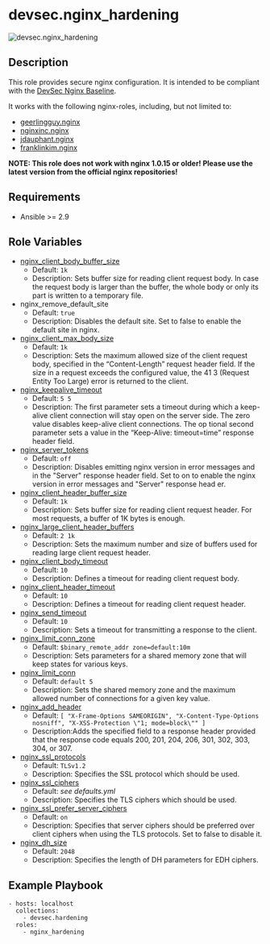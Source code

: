 # devsec.nginx_hardening

![devsec.nginx_hardening](https://github.com/dev-sec/ansible-os-hardening/workflows/devsec.nginx_hardening/badge.svg)

## Description

This role provides secure nginx configuration. It is intended to be compliant with the [DevSec Nginx Baseline](https://github.com/dev-sec/nginx-baseline).

It works with the following nginx-roles, including, but not limited to:

- [geerlingguy.nginx](https://galaxy.ansible.com/geerlingguy/nginx/)
- [nginxinc.nginx](https://galaxy.ansible.com/nginxinc/nginx)
- [jdauphant.nginx](https://galaxy.ansible.com/jdauphant/nginx/)
- [franklinkim.nginx](https://galaxy.ansible.com/franklinkim/nginx/)

**NOTE: This role does not work with nginx 1.0.15 or older! Please use the latest version from the official nginx repositories!**

## Requirements

- Ansible >= 2.9

## Role Variables

- [nginx_client_body_buffer_size][]
  - Default: `1k`
  - Description: Sets buffer size for reading client request body. In case the request body is larger than the buffer, the whole body or only its part is written to a temporary file.
- nginx_remove_default_site
  - Default: `true`
  - Description: Disables the default site. Set to false to enable the default site in nginx.
- [nginx_client_max_body_size][]
  - Default: `1k`
  - Description: Sets the maximum allowed size of the client request body, specified in the “Content-Length” request header field. If the size in a request exceeds the configured value, the 41
    3 (Request Entity Too Large) error is returned to the client.
- [nginx_keepalive_timeout][]
  - Default: `5 5`
  - Description: The first parameter sets a timeout during which a keep-alive client connection will stay open on the server side. The zero value disables keep-alive client connections. The op
    tional second parameter sets a value in the “Keep-Alive: timeout=time” response header field.
- [nginx_server_tokens][]
  - Default: `off`
  - Description: Disables emitting nginx version in error messages and in the "Server" response header field. Set to on to enable the nginx version in error messages and "Server" response head
    er.
- [nginx_client_header_buffer_size][]
  - Default: `1k`
  - Description: Sets buffer size for reading client request header. For most requests, a buffer of 1K bytes is enough.
- [nginx_large_client_header_buffers][]
  - Default: `2 1k`
  - Description: Sets the maximum number and size of buffers used for reading large client request header.
- [nginx_client_body_timeout][]
  - Default: `10`
  - Description: Defines a timeout for reading client request body.
- [nginx_client_header_timeout][]
  - Default: `10`
  - Description: Defines a timeout for reading client request header.
- [nginx_send_timeout][]
  - Default: `10`
  - Description: Sets a timeout for transmitting a response to the client.
- [nginx_limit_conn_zone][]
  - Default: `$binary_remote_addr zone=default:10m`
  - Description: Sets parameters for a shared memory zone that will keep states for various keys.
- [nginx_limit_conn][]
  - Default: `default 5`
  - Description: Sets the shared memory zone and the maximum allowed number of connections for a given key value.
- [nginx_add_header][]
  - Default: `[ "X-Frame-Options SAMEORIGIN", "X-Content-Type-Options nosniff", "X-XSS-Protection \"1; mode=block\"" ]`
  - Description:Adds the specified field to a response header provided that the response code equals 200, 201, 204, 206, 301, 302, 303, 304, or 307.
- [nginx_ssl_protocols][]
  - Default: `TLSv1.2`
  - Description: Specifies the SSL protocol which should be used.
- [nginx_ssl_ciphers][]
  - Default: _see defaults.yml_
  - Description: Specifies the TLS ciphers which should be used.
- [nginx_ssl_prefer_server_ciphers][]
  - Default: `on`
  - Description: Specifies that server ciphers should be preferred over client ciphers when using the TLS protocols. Set to false to disable it.
- [nginx_dh_size][]
  - Default: `2048`
  - Description: Specifies the length of DH parameters for EDH ciphers.

## Example Playbook

```
- hosts: localhost
  collections:
    - devsec.hardening
  roles:
    - nginx_hardening
```

[nginx_client_body_buffer_size]: http://nginx.org/en/docs/http/ngx_http_core_module.html#client_body_buffer_size
[nginx_client_max_body_size]: http://nginx.org/en/docs/http/ngx_http_core_module.html#client_max_body_size
[nginx_keepalive_timeout]: http://nginx.org/en/docs/http/ngx_http_core_module.html#keepalive_timeout
[nginx_server_tokens]: http://nginx.org/en/docs/http/ngx_http_core_module.html#server_tokens
[nginx_more_clear_headers]: http://nginx.org/en/docs/http/ngx_http_headers_module.html#add_header
[nginx_client_header_buffer_size]: http://nginx.org/en/docs/http/ngx_http_core_module.html#client_header_buffer_size
[nginx_large_client_header_buffers]: http://nginx.org/en/docs/http/ngx_http_core_module.html#large_client_header_buffers
[nginx_client_body_timeout]: http://nginx.org/en/docs/http/ngx_http_core_module.html#client_body_timeout
[nginx_client_header_timeout]: http://nginx.org/en/docs/http/ngx_http_core_module.html#client_header_timeout
[nginx_send_timeout]: http://nginx.org/en/docs/http/ngx_http_core_module.html#send_timeout
[nginx_limit_conn_zone]: http://nginx.org/en/docs/http/ngx_http_limit_conn_module.html#limit_conn_zone
[nginx_limit_conn]: http://nginx.org/en/docs/http/ngx_http_limit_conn_module.html#limit_conn
[nginx_add_header]: http://nginx.org/en/docs/http/ngx_http_headers_module.html#add_header
[nginx_ssl_protocols]: http://nginx.org/en/docs/http/ngx_http_ssl_module.html#ssl_protocols
[nginx_ssl_ciphers]: http://nginx.org/en/docs/http/ngx_http_ssl_module.html#ssl_ciphers
[nginx_ssl_prefer_server_ciphers]: http://nginx.org/en/docs/http/ngx_http_ssl_module.html#ssl_prefer_server_ciphers
[nginx_dh_size]: http://nginx.org/en/docs/http/ngx_http_ssl_module.html#ssl_dhparam
